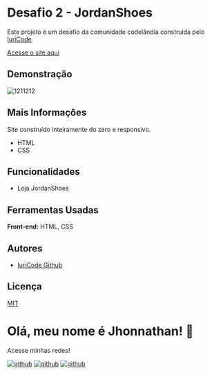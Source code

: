 # Desafio 2 - JordanShoes

Este projeto é um desafio da comunidade codelândia construída pelo [IuriCode](https://github.com/iuricode).

[Acesse o site aqui](https://desafio2codelandia.vercel.app/)

## Demonstração
![1211212](https://user-images.githubusercontent.com/82620787/203675294-7ee58a67-af99-40c0-bb8d-f2a81554898b.png)


## Mais Informações

Site construído inteiramente do zero e responsivo.
- HTML
- CSS

## Funcionalidades
- Loja JordanShoes

## Ferramentas Usadas

**Front-end:** HTML, CSS

## Autores

- [IuriCode Github](https://github.com/iuricode)

## Licença

[MIT](https://choosealicense.com/licenses/mit/)


# Olá, meu nome é Jhonnathan! 👋


<p>Acesse minhas redes!</p>

[![github](https://img.shields.io/badge/-github-%23333?style=for-the-badge&logo=github&logoColor=white)](https://github.com/jhonnathandc)
[![github](https://img.shields.io/badge/-LinkedIn-%230077B5?style=for-the-badge&logo=linkedin&logoColor=white)]("https://www.linkedin.com/in/jhonnathan-cora-6427661b0/)
[![github](https://img.shields.io/badge/-instagram-%23E4405F?style=for-the-badge&logo=instagram&logoColor=white)](https://www.instagram.com/jhonnathandc/)

